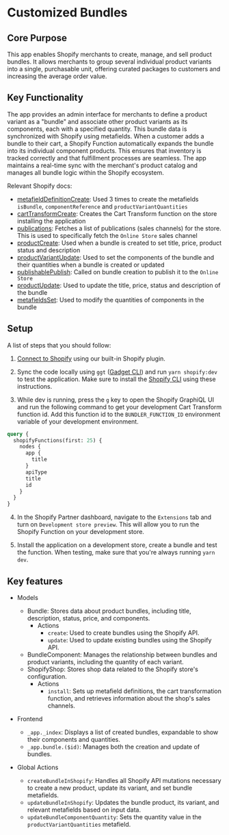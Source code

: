 # Customized Bundles

## Core Purpose

This app enables Shopify merchants to create, manage, and sell product bundles. It allows merchants to group several individual product variants into a single, purchasable unit, offering curated packages to customers and increasing the average order value.

## Key Functionality

The app provides an admin interface for merchants to define a product variant as a "bundle" and associate other product variants as its components, each with a specified quantity. This bundle data is synchronized with Shopify using metafields. When a customer adds a bundle to their cart, a Shopify Function automatically expands the bundle into its individual component products. This ensures that inventory is tracked correctly and that fulfillment processes are seamless. The app maintains a real-time sync with the merchant's product catalog and manages all bundle logic within the Shopify ecosystem.

Relevant Shopify docs:

- [metafieldDefinitionCreate](https://shopify.dev/docs/api/admin-graphql/2024-07/mutations/metafieldDefinitionCreate): Used 3 times to create the metafields `isBundle`, `componentReference` and `productVariantQuantities`
- [cartTransformCreate](https://shopify.dev/docs/api/admin-graphql/2024-07/mutations/cartTransformCreate): Creates the Cart Transform function on the store installing the application
- [publications](https://shopify.dev/docs/api/admin-graphql/2024-07/queries/publications): Fetches a list of publications (sales channels) for the store. This is used to specifically fetch the `Online Store` sales channel
- [productCreate](https://shopify.dev/docs/api/admin-graphql/2024-07/mutations/productCreate): Used when a bundle is created to set title, price, product status and description
- [productVariantUpdate](https://shopify.dev/docs/api/admin-graphql/2024-07/mutations/productVariantUpdate): Used to set the components of the bundle and their quantities when a bundle is created or updated
- [publishablePublish](https://shopify.dev/docs/api/admin-graphql/2024-07/mutations/publishablePublish): Called on bundle creation to publish it to the `Online Store`
- [productUpdate](https://shopify.dev/docs/api/admin-graphql/2024-07/mutations/productUpdate): Used to update the title, price, status and description of the bundle
- [metafieldsSet](https://shopify.dev/docs/api/customer/2024-07/mutations/metafieldsSet): Used to modify the quantities of components in the bundle

## Setup

A list of steps that you should follow:

1. [Connect to Shopify](https://docs.gadget.dev/guides/tutorials/connecting-to-shopify#connecting-to-shopify) using our built-in Shopify plugin.

2. Sync the code locally using `ggt` ([Gadget CLI](https://docs.gadget.dev/reference/ggt#ggt-reference)) and run `yarn shopify:dev` to test the application. Make sure to install the [Shopify CLI](https://shopify.dev/docs/api/shopify-cli#installation) using these instructions.

3. While dev is running, press the `g` key to open the Shopify GraphiQL UI and run the following command to get your development Cart Transform function id. Add this function id to the `BUNDLER_FUNCTION_ID` environment variable of your development environment.

```graphql
query {
  shopifyFunctions(first: 25) {
    nodes {
      app {
        title
      }
      apiType
      title
      id
    }
  }
}
```

4. In the Shopify Partner dashboard, navigate to the `Extensions` tab and turn on `Development store preview`. This will allow you to run the Shopify Function on your development store.

5. Install the application on a development store, create a bundle and test the function. When testing, make sure that you're always running `yarn dev`.

## Key features

- Models

  - Bundle: Stores data about product bundles, including title, description, status, price, and components.
    - Actions
      - `create`: Used to create bundles using the Shopify API.
      - `update`: Used to update existing bundles using the Shopify API.
  - BundleComponent: Manages the relationship between bundles and product variants, including the quantity of each variant.
  - ShopifyShop: Stores shop data related to the Shopify store's configuration.
    - Actions
      - `install`: Sets up metafield definitions, the cart transformation function, and retrieves information about the shop's sales channels.

- Frontend

  - `_app._index`: Displays a list of created bundles, expandable to show their components and quantities.
  - `_app.bundle.($id)`: Manages both the creation and update of bundles.

- Global Actions

  - `createBundleInShopify`: Handles all Shopify API mutations necessary to create a new product, update its variant, and set bundle metafields.
  - `updateBundleInShopify`: Updates the bundle product, its variant, and relevant metafields based on input data.
  - `updateBundleComponentQuantity`: Sets the quantity value in the `productVariantQuantities` metafield.
